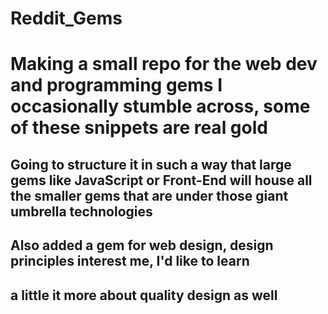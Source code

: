 # Reddit_Gems
# Making a small repo for the web dev and programming gems I occasionally stumble across, some of these snippets are real gold
## Going to structure it in such a way that large gems like JavaScript or Front-End will house all the smaller gems that are under those giant umbrella technologies

## Also added a gem for web design, design principles interest me, I'd like to learn 
## a little it more about quality design as well
